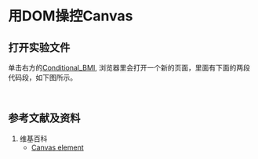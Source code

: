 # 用DOM操控Canvas

## 打开实验文件

单击右方的[Conditional_BMI](https://codepen.io/quanbinn/pen/WJvoJN), 浏览器里会打开一个新的页面，里面有下面的两段代码段，如下图所示。

```html

```

```javascript

```

## 参考文献及资料

1. 维基百科
	- [Canvas element](https://en.wikipedia.org/wiki/Canvas_element) 